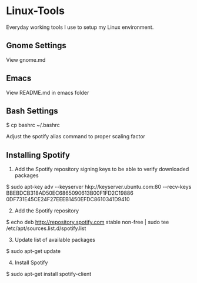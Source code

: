# Linux-Tools
Everyday working tools I use to setup my Linux environment.

## Gnome Settings
View gnome.md

## Emacs
View README.md in emacs folder

## Bash Settings
$ cp bashrc ~/.bashrc

Adjust the spotify alias command to proper scaling factor

## Installing Spotify

1. Add the Spotify repository signing keys to be able to verify downloaded packages

$ sudo apt-key adv --keyserver hkp://keyserver.ubuntu.com:80 --recv-keys BBEBDCB318AD50EC6865090613B00F1FD2C19886 0DF731E45CE24F27EEEB1450EFDC8610341D9410

2. Add the Spotify repository

$ echo deb http://repository.spotify.com stable non-free | sudo tee /etc/apt/sources.list.d/spotify.list

3. Update list of available packages

$ sudo apt-get update

4. Install Spotify

$ sudo apt-get install spotify-client
